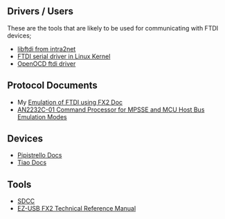 
## Drivers / Users

These are the tools that are likely to be used for communicating with FTDI devices;

 * [libftdi from intra2net](http://www.intra2net.com/en/developer/libftdi/)
 * [FTDI serial driver in Linux Kernel](http://lxr.free-electrons.com/source/drivers/usb/serial/ftdi_sio.c)
 * [OpenOCD ftdi driver](http://repo.or.cz/openocd.git/blob/HEAD:/src/jtag/drivers/ftdi.c)


## Protocol Documents

 * My [Emulation of FTDI using FX2 Doc](https://docs.google.com/document/d/1o4jDru_V9IBvkkuhyQb1zBzm_QvzDBo2B5adP2bvahY/edit#)
 * [AN2232C-01 Command Processor for MPSSE and MCU Host Bus Emulation Modes](http://www.ftdichip.com/Support/Documents/AppNotes/AN2232C-01_MPSSE_Cmnd.pdf)

## Devices

 * [Pipistrello Docs](http://pipistrello.saanlima.com/index.php?title=Welcome_to_Pipistrello)
 * [Tiao Docs](http://www.tiaowiki.com/w/JTAG_Tutorials)

## Tools

 * [SDCC](http://www.tiaowiki.com/w/JTAG_Tutorials)
 * [EZ-USB FX2 Technical Reference Manual](http://www.cypress.com/file/126446/download)

